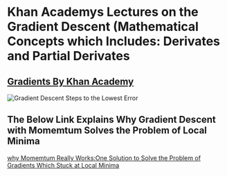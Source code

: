 <h1>Khan Academys Lectures on the Gradient Descent (Mathematical Concepts which Includes: Derivates and Partial Derivates</h1>

[<h2>Gradients By Khan Academy</h2>](https://www.khanacademy.org/math/multivariable-calculus/multivariable-derivatives/gradient-and-directional-derivatives/v/gradient)


![Gradient Descent Steps to the Lowest Error](https://video.udacity-data.com/topher/2017/January/587ba606_gradient-descent/gradient-descent.png)

<h2>The Below Link Explains Why Gradient Descent with Momemtum Solves the Problem of Local Minima</h2>

[why Momemtum Really Works:One Solution to Solve the Problem of Gradients Which Stuck at Local Minima](https://distill.pub/2017/momentum/)
